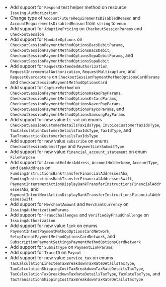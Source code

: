 * Add support for `Respond` test helper method on resource `Issuing.Authorization`
* Change type of `AccountFutureRequirementsDisabledReason` and `AccountRequirementsDisabledReason` from `string` to `enum`
* Add support for `AdaptivePricing` on `CheckoutSessionParams` and `CheckoutSession`
* Add support for `MandateOptions` on `CheckoutSessionPaymentMethodOptionsBacsDebitParams`, `CheckoutSessionPaymentMethodOptionsBacsDebit`, `CheckoutSessionPaymentMethodOptionsSepaDebitParams`, and `CheckoutSessionPaymentMethodOptionsSepaDebit`
* Add support for `RequestExtendedAuthorization`, `RequestIncrementalAuthorization`, `RequestMulticapture`, and `RequestOvercapture` on `CheckoutSessionPaymentMethodOptionsCardParams` and `CheckoutSessionPaymentMethodOptionsCard`
* Add support for `CaptureMethod` on `CheckoutSessionPaymentMethodOptionsKakaoPayParams`, `CheckoutSessionPaymentMethodOptionsKrCardParams`, `CheckoutSessionPaymentMethodOptionsNaverPayParams`, `CheckoutSessionPaymentMethodOptionsPaycoParams`, and `CheckoutSessionPaymentMethodOptionsSamsungPayParams`
* Add support for new value `li_vat` on enums `CheckoutSessionCustomerDetailsTaxIdsType`, `InvoiceCustomerTaxIdsType`, `TaxCalculationCustomerDetailsTaxIdsType`, `TaxIdType`, and `TaxTransactionCustomerDetailsTaxIdsType`
* Add support for new value `subscribe` on enums `CheckoutSessionSubmitType` and `PaymentLinkSubmitType`
* Add support for new value `financial_account_statement` on enum `FilePurpose`
* Add support for `AccountHolderAddress`, `AccountHolderName`, `AccountType`, and `BankAddress` on `FundingInstructionsBankTransferFinancialAddressesAba`, `FundingInstructionsBankTransferFinancialAddressesSwift`, `PaymentIntentNextActionDisplayBankTransferInstructionsFinancialAddressesAba`, and `PaymentIntentNextActionDisplayBankTransferInstructionsFinancialAddressesSwift`
* Add support for `MerchantAmount` and `MerchantCurrency` on `IssuingAuthorizationParams`
* Add support for `FraudChallenges` and `VerifiedByFraudChallenge` on `IssuingAuthorization`
* Add support for new value `link` on enums `PaymentIntentPaymentMethodOptionsCardNetwork`, `SetupIntentPaymentMethodOptionsCardNetwork`, and `SubscriptionPaymentSettingsPaymentMethodOptionsCardNetwork`
* Add support for `SubmitType` on `PaymentLinkParams`
* Add support for `TraceID` on `Payout`
* Add support for new value `service_tax` on enums `TaxCalculationLineItemTaxBreakdownTaxRateDetailsTaxType`, `TaxCalculationShippingCostTaxBreakdownTaxRateDetailsTaxType`, `TaxCalculationTaxBreakdownTaxRateDetailsTaxType`, `TaxRateTaxType`, and `TaxTransactionShippingCostTaxBreakdownTaxRateDetailsTaxType`